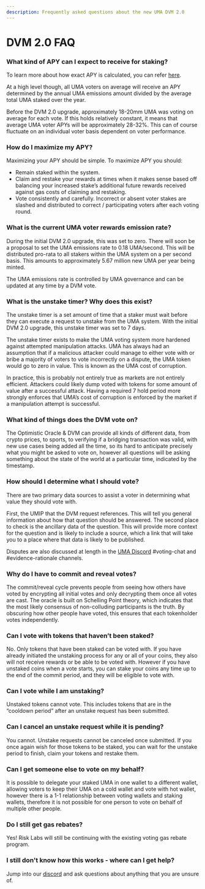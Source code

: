 ```yaml
---
description: Frequently asked questions about the new UMA DVM 2.0
---
```


# DVM 2.0 FAQ

### What kind of APY can I expect to receive for staking?

To learn more about how exact APY is calculated, you can refer [here](dvm-2.0.md#staking-apy).

At a high level though, all UMA voters on average will receive an APY determined by the annual UMA emissions amount divided by the average total UMA staked over the year.

Before the DVM 2.0 upgrade, approximately 18-20mm UMA was voting on average for each vote. If this holds relatively constant, it means that average UMA voter APYs will be approximately 28-32%. This can of course fluctuate on an individual voter basis dependent on voter performance.

### How do I maximize my APY?

Maximizing your APY should be simple. To maximize APY you should:

* Remain staked within the system.
* Claim and restake your rewards at times when it makes sense based off balancing your increased stake’s additional future rewards received against gas costs of claiming and restaking.
* Vote consistently and carefully. Incorrect or absent voter stakes are slashed and distributed to correct / participating voters after each voting round.

### What is the current UMA voter rewards emission rate?

During the initial DVM 2.0 upgrade, this was set to zero. There will soon be a proposal to set the UMA emissions rate to 0.18 UMA/second. This will be distributed pro-rata to all stakers within the UMA system on a per second basis. This amounts to approximately 5.67 million new UMA per year being minted.

The UMA emissions rate is controlled by UMA governance and can be updated at any time by a DVM vote.

### What is the unstake timer? Why does this exist?

The unstake timer is a set amount of time that a staker must wait before they can execute a request to unstake from the UMA system. With the initial DVM 2.0 upgrade, this unstake timer was set to 7 days.

The unstake timer exists to make the UMA voting system more hardened against attempted manipulation attacks. UMA has always had an assumption that if a malicious attacker could manage to either vote with or bribe a majority of voters to vote incorrectly on a dispute, the UMA token would go to zero in value. This is known as the UMA cost of corruption.

In practice, this is probably not entirely true as markets are not entirely efficient. Attackers could likely dump voted with tokens for some amount of value after a successful attack. Having a required 7 hold period more strongly enforces that UMA’s cost of corruption is enforced by the market if a manipulation attempt is successful.

### What kind of things does the DVM vote on?

The Optimistic Oracle & DVM can provide all kinds of different data, from crypto prices, to sports, to verifying if a bridging transaction was valid, with new use cases being added all the time, so its hard to anticipate precisely what you might be asked to vote on, however all questions will be asking something about the state of the world at a particular time, indicated by the timestamp.

### How should I determine what I should vote?

There are two primary data sources to assist a voter in determining what value they should vote with.

First, the UMIP that the DVM request references. This will tell you general information about how that question should be answered. The second place to check is the ancillary data of the question. This will provide more context for the question and is likely to include a source, which a link that will take you to a place where that data is likely to be published.

Disputes are also discussed at length in the [UMA Discord](https://discord.com/invite/jsb9XQJ) #voting-chat and #evidence-rationale channels.

### Why do I have to commit and reveal votes?

The commit/reveal cycle prevents people from seeing how others have voted by encrypting all initial votes and only decrypting them once all votes are cast.  The oracle is built on Schelling Point theory, which indicates that the most likely consensus of non-colluding participants is the truth.  By obscuring how other people have voted, this ensures that each tokenholder votes independently.&#x20;

### Can I vote with tokens that haven’t been staked?&#x20;

No. Only tokens that have been staked can be voted with. If you have already initiated the unstaking process for any or all of your coins, they also will not receive rewards or be able to be voted with. However if you have unstaked coins when a vote starts, you can stake your coins any time up to the end of the commit period, and they will be eligible to vote with.

### Can I vote while I am unstaking?

Unstaked tokens cannot vote. This includes tokens that are in the “cooldown period” after an unstake request has been submitted.

### Can I cancel an unstake request while it is pending?

You cannot. Unstake requests cannot be canceled once submitted. If you once again wish for those tokens to be staked, you can wait for the unstake period to finish, claim your tokens and restake them.

### Can I get someone else to vote on my behalf?

It is possible to delegate your staked UMA in one wallet to a different wallet, allowing voters to keep their UMA on a cold wallet and vote with hot wallet, however there is a 1-1 relationship between voting wallets and staking wallets, therefore it is not possible for one person to vote on behalf of multiple other people.

### Do I still get gas rebates?

Yes! Risk Labs will still be continuing with the existing voting gas rebate program.

### I still don't know how this works - where can I get help?&#x20;

Jump into our [discord](https://discord.com/invite/jsb9XQJ) and ask questions about anything that you are unsure of.
